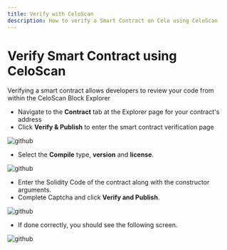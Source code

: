 ```yaml
---
title: Verify with CeloScan
description: How to verify a Smart Contract on Celo using CeloScan
---
```


# Verify Smart Contract using CeloScan

Verifying a smart contract allows developers to review your code from within the CeloScan Block Explorer

- Navigate to the **Contract** tab at the Explorer page for your contract's address
- Click **Verify & Publish** to enter the smart contract verification page

![github](/img/build/how-to-deploy/verify/celoscan/1.png)

- Select the **Compile** type, **version** and **license**.

![github](/img/build/how-to-deploy/verify/celoscan/2.png)

- Enter the Solidity Code of the contract along with the constructor arguments.
- Complete Captcha and click **Verify and Publish**.

![github](/img/build/how-to-deploy/verify/celoscan/3.png)

- If done correctly, you should see the following screen.

![github](/img/build/how-to-deploy/verify/celoscan/4.png)
